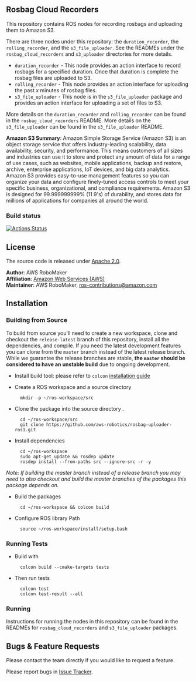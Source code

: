## Rosbag Cloud Recorders

This repository contains ROS nodes for recording rosbags and uploading them to Amazon S3.

There are three nodes under this repository: the `duration_recorder`, the `rolling_recorder`, and the `s3_file_uploader`. See the READMEs under the `rosbag_cloud_recorders` and `s3_uploader` directories for more details.
- `duration_recorder` - This node provides an action interface to record rosbags for a specified duration. Once that duration is complete the rosbag files are uploaded to S3.
- `rolling_recorder` - This node provides an action interface for uploading the past *x* minutes of rosbag files.
- `s3_file_uploader` - This node is in the `s3_file_uploader` package and provides an action interface for uploading a set of files to S3.

More details on the `duration_recorder` and `rolling_recorder` can be found in the `rosbag_cloud_recorders` README. More details on the `s3_file_uploader` can be found in the `s3_file_uploader` README.

**Amazon S3 Summary**: Amazon Simple Storage Service (Amazon S3) is an object storage service that offers industry-leading scalability, data availability, security, and performance. This means customers of all sizes and industries can use it to store and protect any amount of data for a range of use cases, such as websites, mobile applications, backup and restore, archive, enterprise applications, IoT devices, and big data analytics. Amazon S3 provides easy-to-use management features so you can organize your data and configure finely-tuned access controls to meet your specific business, organizational, and compliance requirements. Amazon S3 is designed for 99.999999999% (11 9's) of durability, and stores data for millions of applications for companies all around the world.

### Build status

[![Actions Status](https://github.com/aws-robotics/rosbag-uploader-ros1/workflows/build-test/badge.svg)](https://github.com/aws-robotics/rosbag-uploader-ros1/actions)


## License

The source code is released under [Apache 2.0].

**Author**: AWS RoboMaker<br/>
**Affiliation**: [Amazon Web Services (AWS)]<br/>
**Maintainer**: AWS RoboMaker, ros-contributions@amazon.com


## Installation

### Building from Source

To build from source you'll need to create a new workspace, clone and checkout the `release-latest` branch of this repository, install all the dependencies, and compile. If you need the latest development features you can clone from the `master` branch instead of the latest release branch. While we guarantee the release branches are stable, __the `master` should be considered to have an unstable build__ due to ongoing development.

- Install build tool: please refer to `colcon` [installation guide](https://colcon.readthedocs.io/en/released/user/installation.html)

- Create a ROS workspace and a source directory

        mkdir -p ~/ros-workspace/src

- Clone the package into the source directory . 

        cd ~/ros-workspace/src
        git clone https://github.com/aws-robotics/rosbag-uploader-ros1.git

- Install dependencies

        cd ~/ros-workspace 
        sudo apt-get update && rosdep update
        rosdep install --from-paths src --ignore-src -r -y

_Note: If building the master branch instead of a release branch you may need to also checkout and build the master branches of the packages this package depends on._

- Build the packages

        cd ~/ros-workspace && colcon build

- Configure ROS library Path

        source ~/ros-workspace/install/setup.bash

### Running Tests

- Build with

        colcon build --cmake-targets tests

- Then run tests

        colcon test
        colcon test-result --all

### Running

Instructions for running the nodes in this repository can be found in the READMEs for `rosbag_cloud_recorders` and `s3_file_uploader` packages.


## Bugs & Feature Requests

Please contact the team directly if you would like to request a feature.

Please report bugs in [Issue Tracker].


[Amazon Web Services (AWS)]: https://aws.amazon.com/
[Apache 2.0]: https://aws.amazon.com/apache-2-0/
[Issue Tracker]: https://github.com/aws-robotics/rosbag-uploader-ros1/issues
[ROS]: http://www.ros.org
